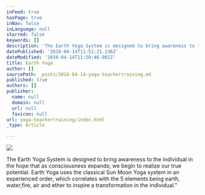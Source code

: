 ```yaml
---
inFeed: true
hasPage: true
inNav: false
inLanguage: null
starred: false
keywords: []
description: 'The Earth Yoga System is designed to bring awareness to the individual in the hope that as consciousness expands; we begin to realize our true potential. Earth Yoga uses the classical Sun Moon Yoga system in an experienced order, which correlates with the 5 elements being earth, water,fire, air and ether to inspire a transformation in the individual."'
datePublished: '2016-04-14T11:51:21.136Z'
dateModified: '2016-04-14T11:50:46.902Z'
title: Earth Yoga
author: []
sourcePath: _posts/2016-04-14-yoga-teachertraining.md
published: true
authors: []
publisher:
  name: null
  domain: null
  url: null
  favicon: null
url: yoga-teachertraining/index.html
_type: Article

---
```

![](https://the-grid-user-content.s3-us-west-2.amazonaws.com/3da9f6e4-ada4-4fda-a6e2-8fbef0fd43f1.jpg)

The Earth Yoga System is designed to bring awareness to the individual in the hope that as consciousness expands; we begin to realize our true potential. Earth Yoga uses the classical Sun Moon Yoga system in an experienced order, which correlates with the 5 elements being earth, water,fire, air and ether to inspire a transformation in the individual."